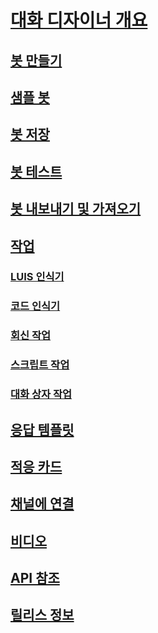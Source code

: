 # [대화 디자이너 개요](index.md)
## [봇 만들기](conversation-designer-create-bot.md)
## [샘플 봇](conversation-designer-sample-bots.md)
## [봇 저장](conversation-designer-save-bot.md)
## [봇 테스트](conversation-designer-debug-bot.md)
## [봇 내보내기 및 가져오기](conversation-designer-export-import-bot.md)
## [작업](conversation-designer-tasks.md)
### [LUIS 인식기](conversation-designer-luis.md)
### [코드 인식기](conversation-designer-code-recognizer.md)
### [회신 작업](conversation-designer-reply.md)
### [스크립트 작업](conversation-designer-script-function.md)
### [대화 상자 작업](conversation-designer-dialogues.md)
## [응답 템플릿](conversation-designer-response-templates.md)
## [적응 카드](conversation-designer-adaptive-cards.md)
## [채널에 연결](conversation-designer-deploy.md)
## [비디오](conversation-designer-videos.md)
## [API 참조](conversation-designer-context-object.md)
## [릴리스 정보](conversation-designer-release-notes.md)
